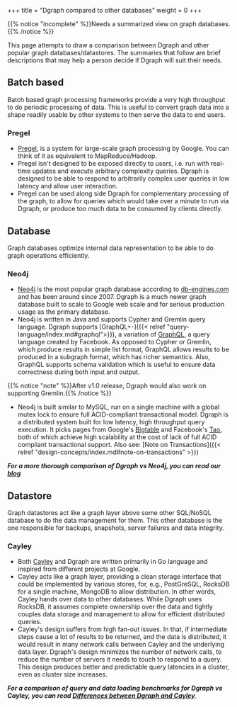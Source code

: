 +++
title = "Dgraph compared to other databases"
weight = 0
+++

{{% notice "incomplete" %}}Needs a summarized view on graph databases.{{% /notice %}}

This page attempts to draw a comparison between Dgraph and other popular graph databases/datastores. The summaries that follow are brief descriptions that may help a person decide if Dgraph will suit their needs.

## Batch based
Batch based graph processing frameworks provide a very high throughput to do periodic processing of data. This is useful to convert graph data into a shape readily usable by other systems to then serve the data to end users.

### Pregel
* [Pregel](https://kowshik.github.io/JPregel/pregel_paper.pdf), is a system for large-scale graph processing by Google. You can think of it as equivalent to MapReduce/Hadoop.
* Pregel isn't designed to be exposed directly to users, i.e. run with real-time updates and execute arbitrary complexity queries. Dgraph is designed to be able to respond to arbitrarily complex user queries in low latency and allow user interaction.
* Pregel can be used along side Dgraph for complementary processing of the graph, to allow for queries which would take over a minute to run via Dgraph, or produce too much data to be consumed by clients directly.

## Database
Graph databases optimize internal data representation to be able to do graph operations efficiently.

### Neo4j
* [Neo4j](https://neo4j.com/) is the most popular graph database according to [db-engines.com](http://db-engines.com/en/ranking/graph+dbms) and has been around since 2007. Dgraph is a much newer graph database built to scale to Google web scale and for serious production usage as the primary database.
* Neo4j is written in Java and supports Cypher and Gremlin query language. Dgraph supports [GraphQL+-]({{< relref "query-language/index.md#graphql">}}), a variation of [GraphQL](https://facebook.github.io/graphql/), a query language created by Facebook. As opposed to Cypher or Gremlin, which produce results in simple list format, GraphQL allows results to be produced in a subgraph format, which has richer semantics. Also, GraphQL supports schema validation which is useful to ensure data correctness during both input and output.

{{% notice "note" %}}After v1.0 release, Dgraph would also work on supporting Gremlin.{{% /notice %}}

* Neo4j is built similar to MySQL, run on a single machine with a global mutex lock to ensure full ACID-compliant transactional model. Dgraph is a distributed system built for low latency, high throughput query execution. It picks pages from Google's [Bigtable](http://static.googleusercontent.com/media/research.google.com/en//archive/bigtable-osdi06.pdf) and Facebook's [Tao](https://research.facebook.com/publications/tao-facebook-s-distributed-data-store-for-the-social-graph/), both of which achieve high scalability at the cost of lack of full ACID compliant transactional support. Also see: [Note on Transactions]({{< relref "design-concepts/index.md#note-on-transactions" >}})

***For a more thorough comparison of Dgraph vs Neo4j, you can read our [blog](https://open.dgraph.io/post/benchmark-neo4j)***

## Datastore
Graph datastores act like a graph layer above some other SQL/NoSQL database to do the data management for them. This other database is the one responsible for backups, snapshots, server failures and data integrity.

### Cayley
* Both [Cayley](https://cayley.io/) and Dgraph are written primarily in Go language and inspired from different projects at Google.
* Cayley acts like a graph layer, providing a clean storage interface that could be implemented by various stores, for, e.g., PostGreSQL, RocksDB for a single machine, MongoDB to allow distribution. In other words, Cayley hands over data to other databases. While Dgraph uses RocksDB, it assumes complete ownership over the data and tightly couples data storage and management to allow for efficient distributed queries.
* Cayley's design suffers from high fan-out issues. In that, if intermediate steps cause a lot of results to be returned, and the data is distributed, it would result in many network calls between Cayley and the underlying data layer. Dgraph's design minimizes the number of network calls, to reduce the number of servers it needs to touch to respond to a query. This design produces better and predictable query latencies in a cluster, even as cluster size increases.

***For a comparison of query and data loading benchmarks for Dgraph vs Cayley, you can read [Differences between Dgraph and Cayley](https://discuss.dgraph.io/t/differences-between-dgraph-and-cayley/23/3)***.